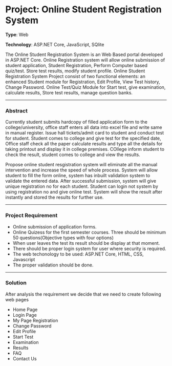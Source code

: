 # Project: Online Student Registration System

**Type**: Web

**Technology**: ASP.NET Core, JavaScript, SQlite

The Online Student Registration System is an Web Based portal developed in ASP.NET Core. Online Registration system will allow online submission of student application, Student Registration, Perform Computer based quiz/test. Store test results, modify student profile. Online Student Registration System Project consist of two functional elements: an enhanced Student module for Registration, Edit Profile, View Test history, Change Password. Online Test/Quiz Module for Start test, give examination, calculate results, Store test results, manage question banks.

---
### Abstract
Currently student submits hardcopy of filled application form to the college/university, office staff enters all data into excel file and write same in manual register. Issue hall tickets/admit card to student and conduct test for student. Student comes to college and give test for the specified date, Office staff check all the paper calculate results and type all the details for taking printout and display it in college premises. COllege inform student to check the result, student comes to college and view the results.

Propose online student resgistration system will eliminate all the manual intervention and increase the speed of whole process. System will allow student to fill the form online, system has inbuilt validation system to validate the entered data. After successful submission, system will give unique registration no for each student. Student can login not system by using registration no and give online test. System will show the result after instantly and stored the results for further use.

---
### Project Requirement
- Online submission of application forms.
- Online Quizess for the first semester courses. Three should be minimum 50 questions(Objective types with four options)
- When user leaves the test its result should be display at that moment.
- There should be proper login system for user where security is required.
- The web techonology to be used: ASP.NET Core, HTML, CSS, Javascript
- The proper validation should be done.

---
### Solution
After analysis the requirement we decide that we need to create following web pages

- Home Page
- Login Page
- My Page Registration
- Change Password
- Edit Profile
- Start Test
- Examination
- Results
- FAQ
- Contact Us